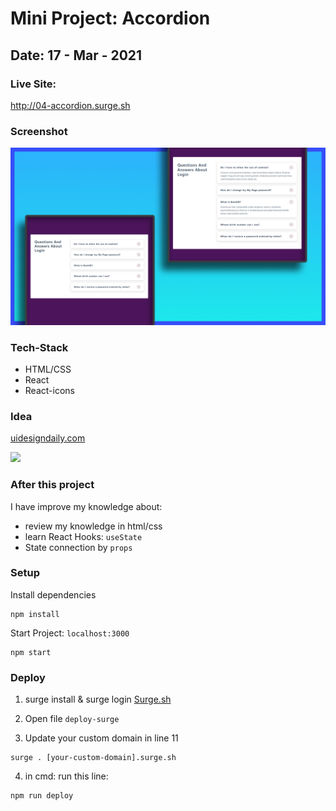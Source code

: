# Mini Project: Accordion

## Date: 17 - Mar - 2021

### Live Site:

http://04-accordion.surge.sh

### Screenshot

<img src="./template-project-img.png" alt="screenshot"/>

### Tech-Stack

- HTML/CSS
- React
- React-icons

### Idea

[uidesigndaily.com](https://uidesigndaily.com/posts/sketch-accordion-website-day-1175)

<img src="https://www.uidesigndaily.com/uploads/1175/day_1175.png" width="400">

### After this project

I have improve my knowledge about:

- review my knowledge in html/css
- learn React Hooks: `useState`
- State connection by `props`

### Setup

Install dependencies

```
npm install
```

Start Project: `localhost:3000`

```
npm start
```

### Deploy

1. surge install & surge login [Surge.sh](https://surge.sh/)

2. Open file `deploy-surge`
3. Update your custom domain in line 11

```
surge . [your-custom-domain].surge.sh
```

4. in cmd: run this line:

```
npm run deploy
```
